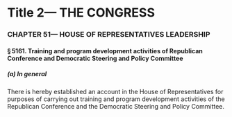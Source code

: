 
# Title 2— THE CONGRESS
### CHAPTER 51— HOUSE OF REPRESENTATIVES LEADERSHIP
#### § 5161. Training and program development activities of Republican Conference and Democratic Steering and Policy Committee
##### (a) In general

There is hereby established an account in the House of Representatives for purposes of carrying out training and program development activities of the Republican Conference and the Democratic Steering and Policy Committee.
